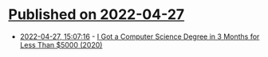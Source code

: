 # [Published on 2022-04-27](index.md)

* [2022-04-27, 15:07:16](https://news.ycombinator.com/item?id=31180816) - [I Got a Computer Science Degree in 3 Months for Less Than $5000 (2020)](https://miguelrochefort.com/blog/cs-degree/)
